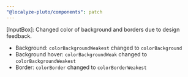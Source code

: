 ```yaml
---
"@localyze-pluto/components": patch
---
```


[InputBox]: Changed color of background and borders due to design feedback.

- Background: `colorBackgroundWeakest` changed to `colorBackground`
- Background hover: `colorBackgroundWeak` changed to `colorBackgroundWeakest`
- Border: `colorBorder` changed to `colorBorderWeakest`
